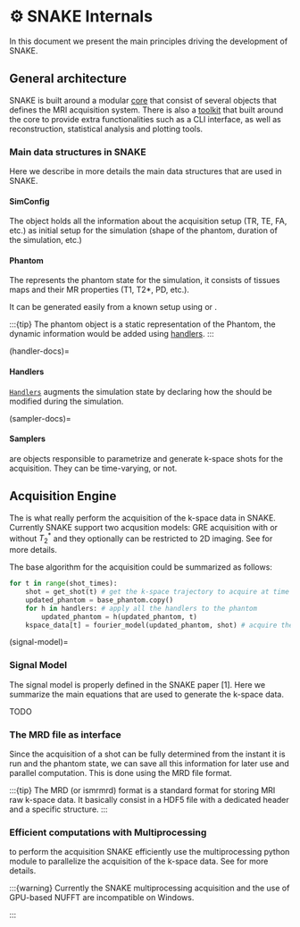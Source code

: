 # ⚙️ SNAKE Internals
In this document we present the main principles driving the development of SNAKE. 

## General architecture
SNAKE is built around a modular [core]() that consist of several objects that defines the MRI acquisition system. 
There is also a [toolkit]() that built around the core to provide extra functionalities such as a CLI interface, as well as reconstruction, statistical analysis and plotting tools.

### Main data structures in SNAKE
Here we describe in more details the main data structures that are used in SNAKE.

#### SimConfig

The [](#SimConfig) object holds all the information about the acquisition setup (TR, TE, FA, etc.) as initial setup for the simulation (shape of the phantom, duration of the simulation, etc.)


#### Phantom

The [](#Phantom) represents the phantom state for the simulation, it consists of tissues maps and their MR properties (T1, T2*, PD, etc.). 

It can be generated easily from a known setup using [](#Phantom.from_brainweb) or [](#Phantom.from_mri). 

:::{tip}
The phantom object is a static representation of the Phantom, the dynamic information would be added using [handlers](#handler-docs).
:::

(handler-docs)=
#### Handlers

[`Handlers`](#AbstractHandler) augments the simulation state by declaring how the [](#Phantom) should be modified during the simulation.

(sampler-docs)=
#### Samplers
[](#BaseSampler) are objects responsible to parametrize and generate k-space shots for the acquisition. They can be time-varying, or not.

## Acquisition Engine 
The [](#BaseEngine) is what really perform the acquisition of the k-space data in SNAKE. Currently SNAKE support two acqusition models: GRE acquisition with or without $T_2^*$ and they optionally can be restricted to 2D imaging. See [](#signal-model) for more details.

The base algorithm for the acquisition could be summarized as follows:
```python
for t in range(shot_times):
    shot = get_shot(t) # get the k-space trajectory to acquire at time t
    updated_phantom = base_phantom.copy()
    for h in handlers: # apply all the handlers to the phantom
        updated_phantom = h(updated_phantom, t)
    kspace_data[t] = fourier_model(updated_phantom, shot) # acquire the k-space data

```

(signal-model)=
### Signal Model

The signal model is properly defined in the SNAKE paper [1]. Here we summarize the main equations that are used to generate the k-space data.

TODO


### The MRD file as interface 
Since the acquisition of a shot can be fully determined from the instant it is run and the phantom state, we can save all this information for later use and parallel computation. This is done using the MRD file format. 

:::{tip}
The MRD (or ismrmrd) format is a standard format for storing MRI raw k-space data. It basically consist in a HDF5 file with a dedicated header and a specific structure. 
:::

### Efficient computations with Multiprocessing

to perform the acquisition SNAKE efficiently use the multiprocessing python module to parallelize the acquisition of the k-space data. See [](#snake.engine.BaseEngine.__call__) for more details.


:::{warning}
Currently the SNAKE multiprocessing acquisition and the use of GPU-based NUFFT are incompatible on Windows.

:::
